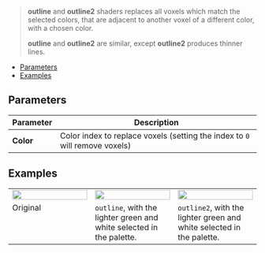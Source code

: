 > **outline** and **outline2** shaders replaces all voxels which match the selected colors, that are adjacent to another voxel of a different color, with a chosen color.
>
> **outline** and **outline2** are similar, except **outline2**  produces thinner lines.

<!-- TOC -->
- [Parameters](#parameters)
- [Examples](#examples)

## Parameters

Parameter | Description
--------- | -----------
**Color** | Color index to replace voxels (setting the index to `0` will remove voxels)

## Examples

<!-- SAMPLE outline_examples 3 -->
<table>
	<tr>
		<td width="33.33%"><img width="100%" src="https://s3.amazonaws.com/misc.lachlanmcdonald.com/magicavoxel-shaders/0.11.0/outline_base.png" alt=""></td>
		<td width="33.33%"><img width="100%" src="https://s3.amazonaws.com/misc.lachlanmcdonald.com/magicavoxel-shaders/0.11.0/outline.png" alt=""></td>
		<td width="33.33%"><img width="100%" src="https://s3.amazonaws.com/misc.lachlanmcdonald.com/magicavoxel-shaders/0.11.0/outline2.png" alt=""></td>
	</tr>
	<tr>
		<td valign="top">Original</td>
		<td valign="top"><code>outline</code>, with the lighter green and white selected in the palette.</td>
		<td valign="top"><code>outline2</code>, with the lighter green and white selected in the palette.</td>
	</tr>
</table>
<!-- END -->

